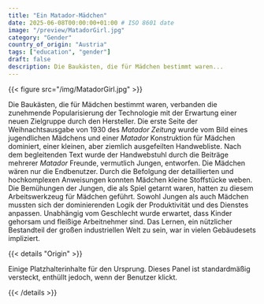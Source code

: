 ```yaml
---
title: "Ein Matador-Mädchen"
date: 2025-06-08T00:00:00+01:00 # ISO 8601 date
image: "/preview/MatadorGirl.jpg"
category: "Gender"
country_of_origin: "Austria"
tags: ["education", "gender"]
draft: false
description: Die Baukästen, die für Mädchen bestimmt waren...
---
```




{{< figure src="/img/MatadorGirl.jpg" >}}

Die Baukästen, die für Mädchen bestimmt waren, verbanden die zunehmende Popularisierung der Technologie mit der Erwartung einer neuen Zielgruppe durch den Hersteller. Die erste Seite der Weihnachtsausgabe von 1930 des *Matador Zeitung* wurde vom Bild eines jugendlichen Mädchens und einer *Matador* Konstruktion für Mädchen dominiert, einer kleinen, aber ziemlich ausgefeilten Handwebliste. Nach dem begleitenden Text wurde der Handwebstuhl durch die Beiträge mehrerer *Matador* Freunde, vermutlich Jungen, entworfen. Die Mädchen wären nur die Endbenutzer. Durch die Befolgung der detaillierten und hochkomplexen Anweisungen konnten Mädchen kleine Stoffstücke weben. Die Bemühungen der Jungen, die als Spiel getarnt waren, hatten zu diesem Arbeitswerkzeug für Mädchen geführt. Sowohl Jungen als auch Mädchen mussten sich der dominierenden Logik der Produktivität und des Dienstes anpassen. Unabhängig vom Geschlecht wurde erwartet, dass Kinder gehorsam und fleißige Arbeitnehmer sind. Das Lernen, ein nützlicher Bestandteil der großen industriellen Welt zu sein, war in vielen Gebäudesets impliziert.

{{< details "Origin" >}}

Einige Platzhalterinhalte für den Ursprung. Dieses Panel ist standardmäßig versteckt, enthüllt jedoch, wenn der Benutzer klickt.

{{< /details >}}

